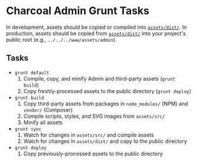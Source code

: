 Charcoal Admin Grunt Tasks
==========================

In development, assets should be copied or compiled into [`assets/dist/`](assets/dist).
In production, assets should be copied from [`assets/dist/`](assets/dist) into your project's public root (e.g., `../../../www/assets/admin`).

## Tasks

*   `grunt default`
    1.  Compile, copy, and minify Admin and third-party assets (`grunt build`)
    2.  Copy freshly-processed assets to the public directory (`grunt deploy`)
*   `grunt build`
    1.  Copy third-party assets from packages in `node_modules/` (NPM) and `vendor/` (Composer)
    2.  Compile scripts, styles, and SVG images from `assets/src/`
    3.  Minify all assets
*   `grunt sync`
    1.  Watch for changes in `assets/src/` and compile assets
    2.  Watch for changes in `assets/dist/` and copy to the public directory
*   `grunt deploy`
    1.  Copy previously-processed assets to the public directory
